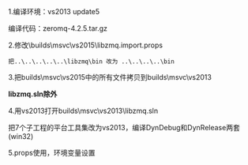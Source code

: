 1.编译环境：vs2013 update5

编译代码：zeromq-4.2.5.tar.gz



2.修改\builds\msvc\vs2015\libzmq.import.props

	把..\..\..\..\..\libzmq\bin 改为 ..\..\..\..\bin



3.把builds\msvc\vs2015中的所有文件拷贝到builds\msvc\vs2013

**libzmq.sln除外**



4.用vs2013打开builds\msvc\vs2013\libzmq.sln

把7个子工程的平台工具集改为vs2013，编译DynDebug和DynRelease两套(win32)



5.props使用，环境变量设置

